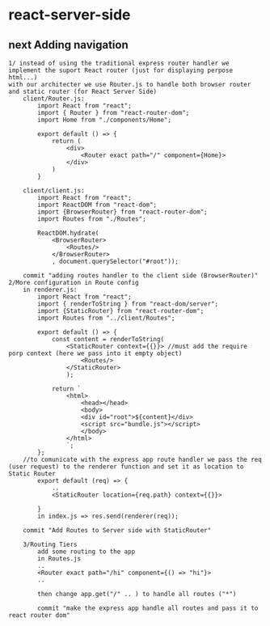 # react-server-side

## next Adding navigation

    1/ instead of using the traditional express router handler we implement the suport React router (just for displaying perpose html...)
    with our architecter we use Router.js to handle both browser router and static router (for React Server Side)
        client/Router.js:
            import React from "react";
            import { Router } from "react-router-dom";
            import Home from "./components/Home";

            export default () => {
                return (
                    <div>
                        <Router exact path="/" component={Home}>
                    </div>
                )
            }

        client/client.js:
            import React from "react";
            import ReactDOM from "react-dom";
            import {BrowserRouter} from "react-router-dom";
            import Routes from "./Routes";

            ReactDOM.hydrate(
                <BrowserRouter>
                    <Routes/>
                </BrowserRouter>
                , document.querySelector("#root"));

        commit "adding routes handler to the client side (BrowserRouter)"
    2/More configuration in Route config
        in renderer.js:
            import React from "react";
            import { renderToString } from "react-dom/server";
            import {StaticRouter} from "react-router-dom";
            import Routes from "../client/Routes";

            export default () => {
                const content = renderToString(
                    <StaticRouter context={{}}> //must add the require porp context (here we pass into it empty object)
                        <Routes/>
                    </StaticRouter>
                    );

                return `
                    <html>
                        <head></head>
                        <body>
                        <div id="root">${content}</div>
                        <script src="bundle.js"></script>
                        </body>
                    </html>
                    `;
            };
        //to comunicate with the express app route handler we pass the req (user request) to the renderer function and set it as location to Static Router
            export default (req) => {
                ..
                <StaticRouter location={req.path} context={{}}>

            }
            in index.js => res.send(renderer(req));

        commit "Add Routes to Server side with StaticRouter"

        3/Routing Tiers
            add some routing to the app
            in Routes.js
            ..
            <Router exact path="/hi" component={() => "hi"}>
            ..

            then change app.get("/" .. ) to handle all routes ("*")

            commit "make the express app handle all routes and pass it to react router dom"

